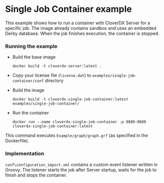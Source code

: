 # Single Job Container example

This example shows how to run a container with CloverDX Server for a specific job. The image already contains sandbox and uses an embedded Derby database. When the job finishes execution, the container is stopped.

### Running the example

* Build the base image

    ```
    docker build -t cloverdx-server:latest .
    ```

* Copy your license file (``license.dat``) to ``examples/single-job-container/conf`` directory

* Build the image

    ```
    docker build -t cloverdx-single-job-container:latest examples/single-job-container/
    ```

* Run the container

    ```
    docker run --name cloverdx-single-job-container -p 8080:8080 cloverdx-single-job-container:latest
    ```

This command executes ``Example/graph/graph.grf`` (as specified in the Dockerfile).

### Implementation
``conf\configuration_import.xml`` contains a custom event listener written in Groovy. The listener starts the job after Server startup, waits for the job to finish and stops the container.


